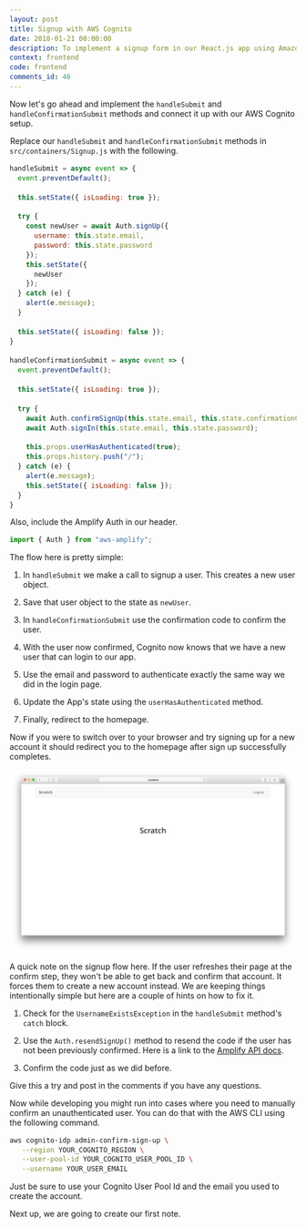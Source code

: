 ```yaml
---
layout: post
title: Signup with AWS Cognito
date: 2018-01-21 00:00:00
description: To implement a signup form in our React.js app using Amazon Cognito we are going to use AWS Amplify. We are going to call the Auth.signUp() method to sign a user up and call the Auth.confirmSignUp() method with the confirmation code to complete the process.
context: frontend
code: frontend
comments_id: 46
---
```


Now let's go ahead and implement the `handleSubmit` and `handleConfirmationSubmit` methods and connect it up with our AWS Cognito setup.

<img class="code-marker" src="/assets/s.png" />Replace our `handleSubmit` and `handleConfirmationSubmit` methods in `src/containers/Signup.js` with the following.

``` javascript
handleSubmit = async event => {
  event.preventDefault();

  this.setState({ isLoading: true });

  try {
    const newUser = await Auth.signUp({
      username: this.state.email,
      password: this.state.password
    });
    this.setState({
      newUser
    });
  } catch (e) {
    alert(e.message);
  }

  this.setState({ isLoading: false });
}

handleConfirmationSubmit = async event => {
  event.preventDefault();

  this.setState({ isLoading: true });

  try {
    await Auth.confirmSignUp(this.state.email, this.state.confirmationCode);
    await Auth.signIn(this.state.email, this.state.password);

    this.props.userHasAuthenticated(true);
    this.props.history.push("/");
  } catch (e) {
    alert(e.message);
    this.setState({ isLoading: false });
  }
}
```

<img class="code-marker" src="/assets/s.png" />Also, include the Amplify Auth in our header.

``` javascript
import { Auth } from "aws-amplify";
```

The flow here is pretty simple:

1. In `handleSubmit` we make a call to signup a user. This creates a new user object.

2. Save that user object to the state as `newUser`.

3. In `handleConfirmationSubmit` use the confirmation code to confirm the user.

4. With the user now confirmed, Cognito now knows that we have a new user that can login to our app.

5. Use the email and password to authenticate exactly the same way we did in the login page.

6. Update the App's state using the `userHasAuthenticated` method.

7. Finally, redirect to the homepage.

Now if you were to switch over to your browser and try signing up for a new account it should redirect you to the homepage after sign up successfully completes.

![Redirect home after signup screenshot](/assets/react/redirect-home-after-signup.png)

A quick note on the signup flow here. If the user refreshes their page at the confirm step, they won't be able to get back and confirm that account. It forces them to create a new account instead. We are keeping things intentionally simple but here are a couple of hints on how to fix it.

1. Check for the `UsernameExistsException` in the `handleSubmit` method's `catch` block.

2. Use the `Auth.resendSignUp()` method to resend the code if the user has not been previously confirmed. Here is a link to the [Amplify API docs](https://aws.github.io/aws-amplify/api/classes/authclass.html#resendsignup).

3. Confirm the code just as we did before.

Give this a try and post in the comments if you have any questions.

Now while developing you might run into cases where you need to manually confirm an unauthenticated user. You can do that with the AWS CLI using the following command.

```bash
aws cognito-idp admin-confirm-sign-up \
   --region YOUR_COGNITO_REGION \
   --user-pool-id YOUR_COGNITO_USER_POOL_ID \
   --username YOUR_USER_EMAIL
```

Just be sure to use your Cognito User Pool Id and the email you used to create the account.

Next up, we are going to create our first note.
